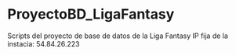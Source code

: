 # ProyectoBD_LigaFantasy
Scripts del proyecto de base de datos de la Liga Fantasy
IP fija de la instacia: 54.84.26.223
